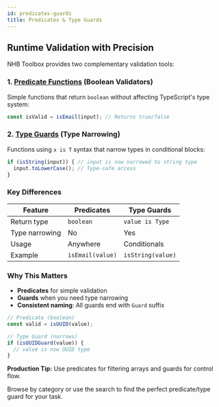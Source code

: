 ```yaml
---
id: predicates-guards
title: Predicates & Type Guards
---
```


## Runtime Validation with Precision

NHB Toolbox provides two complementary validation tools:

### 1. [Predicate Functions](predicates) (Boolean Validators)

Simple functions that return `boolean` without affecting TypeScript's type system:

```ts
const isValid = isEmail(input); // Returns true/false
```

### 2. [Type Guards](guards) (Type Narrowing)

Functions using `x is T` syntax that narrow types in conditional blocks:

```ts
if (isString(input)) { // input is now narrowed to string type
  input.toLowerCase(); // Type-safe access
}
```

### Key Differences

| Feature          | Predicates        | Type Guards       |
|------------------|-------------------|-------------------|
| Return type      | `boolean`         | `value is Type`   |
| Type narrowing   | No                | Yes               |
| Usage            | Anywhere          | Conditionals      |
| Example          | `isEmail(value)`  | `isString(value)` |

### Why This Matters

- **Predicates** for simple validation
- **Guards** when you need type narrowing
- **Consistent naming**: All guards end with `Guard` suffix

```ts
// Predicate (boolean)
const valid = isUUID(value); 

// Type Guard (narrows)
if (isUUIDGuard(value)) {
  // value is now UUID type
}
```

**Production Tip:** Use predicates for filtering arrays and guards for control flow.

Browse by category or use the search to find the perfect predicate/type guard for your task.
